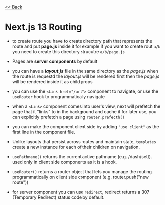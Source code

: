 [<< Back](./index.md)

# Next.js 13 Routing

- to create route you have to create directory path that represents the route and put **page.js** inside it
  for example if you want to create rout `a/b` you need to create this directory strucutre `a/b/page.js`

- Pages are **server components** by default

- you can have a **_layout.js_** file in the same directory as the _page.js_ when the route is requestd the _layout.js_
  will be rendered first then the _page.js_ will be rendered inside it as child props

- you can use the `<Link href="/url">` component to navigate, or use the `useRouter` hook to programmatically navigate

- when a `<Link>` component comes into user's view, next will prefetch the page that it "links"
  to in the background and cache it for later use, you can explicitly prefetch a page using `router.prefecth()`

- you can make the component client side by adding `"use client"` as the first line in the component file.

- Unlike layouts that persist across routes and maintain state, `templates` create a new instance for each of their children on navigation.

- `usePathname()` returns the current active pathname (e.g. /dash/sett). used only in client side components as it is a hook.
- `useRouter()` returns a router object that lets you manage the routing programmatically on client side component (e.g. router.push("new route"))
- for server component you can use `redirect`, redirect returns a 307 (Temporary Redirect) status code by default.
